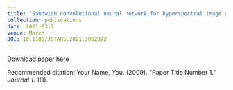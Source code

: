 ```yaml
---
title: "Sandwich convolutional neural network for hyperspectral image classification using spectral feature enhancement"
collection: publications
date: 2021-03-2
venue: March
DOI: 10.1109/JSTARS.2021.3062872
---
```


[Download paper here](http://academicpages.github.io/files/paper1.pdf)

Recommended citation: Your Name, You. (2009). "Paper Title Number 1." <i>Journal 1</i>. 1(1).
